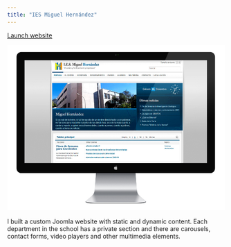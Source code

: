 ```yaml
---
title: "IES Miguel Hernández"
---
```


<p class="work-links">
<a class="btn icon icon-external" href="http://iesmh.edu.gva.es/" target="_blank">Launch website</a>
</p>

![](./images/1.jpg)

I built a custom Joomla website with static and dynamic content. Each department in the school has a private section and there are carousels, contact forms, video players and other multimedia elements.
